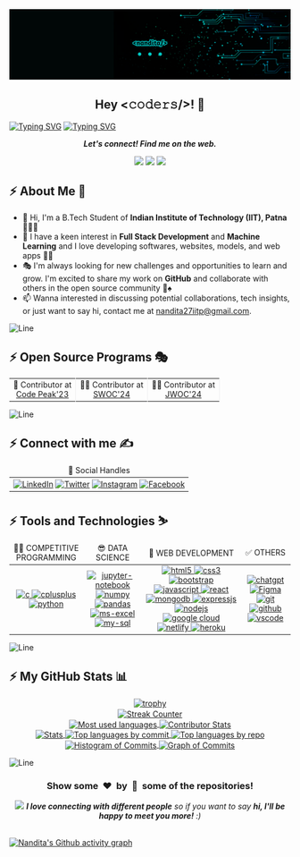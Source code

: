 <img src ="https://github.com/nandita27iitp/nandita27iitp/blob/main/banner2.png" alt = "banner" />

<h2 align='center'>Hey <𝚌𝚘𝚍𝚎𝚛𝚜/>! 👋</h2>

[![Typing SVG](https://readme-typing-svg.herokuapp.com/?font=Fira+Code&size=50&pause=1000&center=true&vCenter=true&multiline=true&width=1000&height=100&lines=I%27m+Nandita+Gupta)](https://git.io/typing-svg)
[![Typing SVG](https://readme-typing-svg.demolab.com?font=Comfortaa&size=70&pause=600&color=18b8d0&center=true&vCenter=true&width=2000&height=200&lines=COMPETITIVE+PROGRAMMER;FULL+STACK+WEB+DEVELOPER;OPEN+SOURCE+CONTRIBUTOR;UI/UX+ENTHUSIAST)](https://git.io/typing-svg)

<p align='center'>
  <b><i>Let's connect! Find me on the web.</i></b>
</p>

<p align="center">
  <a href="https://nandita27iitp.netlify.app/"><img height="30" src="https://img.shields.io/badge/Portfolio-Click-%230e75b6" /></a>
  <a href="https://www.linkedin.com/in/nandita-gupta-906343222/"><img height="30" src="https://img.shields.io/badge/LinkedIn-Click-%230e75b6" /></a>
  <a href="https://instagram.com/_nan_dita27_"><img height="30" src="https://img.shields.io/badge/Instagram-Click-%230e75b6" /></a>
</p>

## :zap: About Me 👦
- 👋 Hi, I'm a B.Tech Student of **Indian Institute of Technology (IIT), Patna** 🧑‍💻🎉
- 🎊 I have a keen interest in **Full Stack Development** and **Machine Learning** and I love developing softwares, websites, models, and web apps 🏈🎯
- 🎭 I'm always looking for new challenges and opportunities to learn and grow. I'm excited to share my work on **GitHub** and collaborate with others in the open source community 🎰♠️
- 📫 Wanna interested in discussing potential collaborations, tech insights, or just want to say hi, contact me at nandita27iitp@gmail.com.

<!-- ---------------------------------------------------------------------------------------------------------------------------------------------------- -->

![Line](https://user-images.githubusercontent.com/85225156/171937799-8fc9e255-9889-4642-9c92-6df85fb86e82.gif)

## :zap: Open Source Programs 🎭
<table align="center">
  <tr align="center">
    <td style="border-right: 1px solid #eeeeef;" align="center"> 🚩 Contributor at <br> <a href="https://www.codepeak.tech/">Code Peak'23</a> </td>
    <td style="border-right: 1px solid #eeeeef;" align="center"> 🧑‍💻 Contributor at <br> <a href="https://www.socialwinterofcode.com/">SWOC'24</a> </td>
    <!--<td style="border-right: 1px solid #eeeeef;" align="center"> 💻 Contributor at <br> <a href="https://gssoc.girlscript.tech/">GSSOC'23</a> </td>-->
    <!--<td style="border-right: 1px solid #eeeeef;" align="center"> 🚀 Contributor at <br> <a href="https://hack2skill.com/hack/ssoc">SSOC'23</a> </td>-->
    <!--<td style="border-right: 1px solid #eeeeef;" align="center"> 🌟 Contributor at <br> <a href="https://hacktoberfest.com/">Hacktoberfest'23</a> </td>-->
    <td style="border-right: 1px solid #eeeeef;" align="center"> 🧑‍🏫 Contributor at <br> <a href="https://www.jwoc.tech/">JWOC'24</a> </td>
  </tr>
  <!--<tr align="center">
    <td style="border-right: 1px solid #eeeeef;" align="center"> 🎭 Contributor at <br> <a href="https://www.jwoc.tech/">JWOC'24</a> </td>
    <td style="border-right: 1px solid #eeeeef;" align="center"> 📜 Contributor at <br> <a href="https://www.iwoc.codes/">IWOC'24</a> </td>
    <td style="border-right: 1px solid #eeeeef;" align="center"> 🎯 Contributor at <br> <a href="https://www.socialwinterofcode.com/">SWOC'24</a> </td>
  </tr>-->
</table>

<!--## :zap: Achievements 🏆
<table align="center">
  <tr>
    <td>SWOC'23</td>
    <td>🏅 Top 100 out of 1000+ participants and 5000+ applicants.</td>
  </tr>
  <tr>
    <td>GSSOC'23</td>
    <td>🏅 Ranked 6th out of 1557 participants and 13000+ applicants, Top 100.</td>
  </tr>
  <tr>
    <td>SSOC'23</td>
    <td>🥇 Ranked 1st out of 1000+ participants and 5000+ applicants</td>
  </tr>
  <tr>
    <td>Hacktoberfest'23</td>
    <td>
      <a href="https://holopin.io/@avdheshvarshney">
        <img src="https://holopin.me/avdheshvarshney" alt="My Holopin badges" />
      </a>
    </td>
  </tr>
  <tr>
    <td>Code Peak'23</td>
    <td>🏅 Ranked 23rd out of 500+ participants, Top 100.</td>
  </tr>
</table>-->

<!-- ---------------------------------------------------------------------------------------------------------------------------------------------------- -->

![Line](https://user-images.githubusercontent.com/85225156/171937799-8fc9e255-9889-4642-9c92-6df85fb86e82.gif)

## :zap: Connect with me ✍️
<table align="center">
  <thead align="center">
    <tr align="center">
      <td align="center">💌 Social Handles</td>
      <!--<td align="center">🌏 Coding Handles</td>-->
    </tr>
  </thead>

  <tbody align="center">
    <tr align="center">
      <!-- Social Handles -->
      <td align="center">
        <!-- LinkedIn -->
        <a href="https://www.linkedin.com/in/nandita-gupta-906343222/"><img align="center" src="https://img.shields.io/badge/LinkedIn-0077B5?style=for-the-badge&logo=linkedin&logoColor=white" alt="LinkedIn" /></a>
        <!-- X -->
        <a href="https://x.com/n_and_it_a_27"><img align="center" src="https://img.shields.io/badge/twitter-%231DA1F2.svg?&style=for-the-badge&logo=x&logoColor=white" alt="Twitter" /></a>
        <!-- Discord -->
        <!--<a href='https://discord.gg/z34NCDEddG'><img align="center" src='https://img.shields.io/badge/Discord-%235865F2.svg?style=for-the-badge&logo=discord&logoColor=white' alt='Discord' /></a>-->
        <!-- Slack -->
        <!--<a href='https://join.slack.com/t/codea2zhub/shared_invite/zt-2acisskvp-PIeXqmvaocnc7Z_ENRT1VQ'><img align="center" src='https://img.shields.io/badge/Slack-4A154B?style=for-the-badge&logo=slack&logoColor=white' alt='Slack' /></a>-->
        <!-- Instagram -->
        <a href="https://instagram.com/_nan_dita27_"><img align="center" src="https://img.shields.io/badge/Instagram-E4405F?style=for-the-badge&logo=instagram&logoColor=white" alt="Instagram" /></a>
        <!-- YouTube -->
        <!--<a href="https://www.youtube.com/@Hack-Master"><img align="center" src="https://img.shields.io/badge/YouTube-%23FF0000.svg?style=for-the-badge&logo=YouTube&logoColor=white" alt="YouTube" /></a>-->
        <!-- Telegram -->
        <!--<a href="https://t.me/hack_er_boy"><img align="center" src="https://img.shields.io/badge/Telegram-2CA5E0?style=for-the-badge&logo=telegram&logoColor=white" alt="Telegram" /></a>-->
        <!-- Facebook -->
        <a href="https://www.facebook.com/profile.php?id=100070728071906"><img align="center" src="https://img.shields.io/badge/Facebook-0077B5?style=for-the-badge&logo=facebook&logoColor=white" alt="Facebook" /></a>
      </td>
      <!-- Coding Handles -->
      <!--<td align="center">
        <!-- HackerRank 
        <a href="https://www.hackerrank.com/avdheshvarshney1"><img align="center" src="https://img.shields.io/badge/-Hackerrank-2EC866?style=for-the-badge&logo=HackerRank&logoColor=white" alt="HackerRank" /></a>
        <!-- Codeforces --
        <a href="https://codeforces.com/profile/avdheshv"><img align="center" src="https://img.shields.io/badge/Codeforces-445f9d?style=for-the-badge&logo=Codeforces&logoColor=white" alt="Codeforces" /></a>
        <!-- LeetCode --
        <a href="https://www.leetcode.com/avdheshvarshney"><img align="center" src="https://img.shields.io/badge/-LeetCode-FFA116?style=for-the-badge&logo=LeetCode&logoColor=black" alt="LeetCode" /></a>
        <!-- GeeksforGeeks --
        <a href="https://auth.geeksforgeeks.org/user/avdhesh_varshney"><img align="center" src="https://img.shields.io/badge/GeeksforGeeks-298D46?style=for-the-badge&logo=geeksforgeeks&logoColor=white" alt="GeeksforGeeks" /></a>
        <!-- CodeChef --
        <a href="https://www.codechef.com/users/avdhesh_1"><img align="center" src="https://img.shields.io/badge/-CodeChef-5B4638?style=for-the-badge&logo=CodeChef&logoColor=white" alt="CodeChef" /></a>
        <!-- Codepen --
        <a href="https://codepen.io/mr-gamechanger"><img align="center" src="https://img.shields.io/badge/Codepen-000000?style=for-the-badge&logo=codepen&logoColor=white" alt="Codepen" /></a>
        <!-- StackOverflow --
        <a href="https://stackoverflow.com/users/avdhesh-varshney"><img align="center" src="https://img.shields.io/badge/Stack_Overflow-FE7A16?style=for-the-badge&logo=stack-overflow&logoColor=white" alt="Stack Overflow" /></a>
        <!-- Kaggle --
        <a href="https://kaggle.com/avdhesh15"><img align="center" src="https://img.shields.io/badge/Kaggle-20BEFF?style=for-the-badge&logo=Kaggle&logoColor=white" alt="Kaggle" /></a>
        <!-- HashNode --
        <a href="https://hashnode.com/@agamechanger"><img align="center" src="https://img.shields.io/badge/Hashnode-2962FF?style=for-the-badge&logo=hashnode&logoColor=white" alt="HashNode" /></a>
      </td>-->
    </tr>
  </tbody>
</table>

<!--## :zap: My Certifications 📜
<table align="center">
  <thead align="center">
    <tr align="center">
      <td align="center">📜 Courses Certificates</td>
      <td align="center">📃 Open-source Certificates</td>
    </tr>
  </thead>

  <tbody align="center">
    <tr align="center">
      <!-- Courses Certificates --
      <td align="center">
        <!-- Coursera Certificate --
        <a href="https://www.coursera.org/account/accomplishments/specialization/BMZZ2N8GV7TU"><img src="https://img.shields.io/badge/Coursera-%230056D2.svg?style=for-the-badge&logo=Coursera&logoColor=white" alt="Machine learning certificate" /> </a>
        <!-- Google Cloud Badges --
        <a href="https://www.cloudskillsboost.google/public_profiles/f373a4e7-83d2-4577-90f2-f2d5c62f9d1d"><img alt="Google Cloud Badges" src="https://img.shields.io/badge/Google Cloud Badges-0078D6?style=for-the-badge&logo=ubuntu&logoColor=white" /></a>
        <!-- Coursera Certificate --
        <a href="https://www.coursera.org/account/accomplishments/specialization/UQZJFKQTTWA4"><img src="https://img.shields.io/badge/Coursera-%230056D2.svg?style=for-the-badge&logo=Coursera&logoColor=white" alt="Machine learning certificate" /> </a>
      </td>
      <!-- Open-source Certificates --
      <td align="center">
        <!-- SWOC'23 --
        <a href="https://verification.givemycertificate.com/v/9f5e3be0-8e12-40f5-b38e-a58130223d63">
          <img alt="SWOC Season 3" src="https://img.shields.io/badge/SWOC%20Season%203-2ECC71?style=for-the-badge&logo=ubuntu&logoColor=white" />
        </a>
        <!-- GSSOC'23 --
        <a href="https://github.com/Avdhesh-Varshney/Avdhesh-Varshney/assets/114330097/5146e973-6af5-4ed5-8594-8c63267925b7">
          <img alt="GSSOC'23" src="https://img.shields.io/badge/GSSOC-F39C12?style=for-the-badge&logo=ubuntu&logoColor=white" />
        </a>
        <!-- SSOC'23 --
        <a href="https://verification.givemycertificate.com/v/fd1fe9b9-a4d8-4f0f-90ff-7fb289b4f45e">
          <img alt="Social Summer of Code Season 2" src="https://img.shields.io/badge/SSOC%202.0-E74C3C?style=for-the-badge&logo=ubuntu&logoColor=white" />
        </a>
        <!-- Hacktoberfest'23 --
        <a href="https://holopin.io/@avdheshvarshney">
          <img alt="Hacktoberfest'23" src="https://img.shields.io/badge/Hacktoberfest-3498DB?style=for-the-badge&logo=ubuntu&logoColor=white" />
        </a>
        <!-- Code Peak'23 --
        <a href="https://github.com/Avdhesh-Varshney/Avdhesh-Varshney/files/13987668/Code.Peak.pdf">
          <img alt="Code Peak'23" src="https://img.shields.io/badge/Code%20Peak-8E44AD?style=for-the-badge&logo=ubuntu&logoColor=white" />
        <!-- KWOC'23 - ML-Crate --
        <a href="https://github.com/Avdhesh-Varshney/Avdhesh-Varshney/assets/114330097/ea9d5736-b74c-4163-8ff6-2458b6748159">
          <img alt="KWOC'23 - ML-Crate" src="https://img.shields.io/badge/KWOC-ML%20Crate-3498db?style=for-the-badge&logo=ubuntu&logoColor=white" />
        </a>
        <!-- KWOC'23 - ML-ProjectKart --
        <a href="https://github.com/Avdhesh-Varshney/Avdhesh-Varshney/assets/114330097/8f713b07-5203-4a15-92ef-a0b638c8b60c">
          <img alt="KWOC'23 - ML-ProjectKart" src="https://img.shields.io/badge/KWOC-ML%20ProjectKart-2ecc71?style=for-the-badge&logo=ubuntu&logoColor=white" />
        </a>
        </a>
      </td>
    </tr>
  </tbody>

</table>-->

## :zap: Tools and Technologies ⛷️
<table align="center">
  <thead align="center">
    <tr align="center">
      <!-- Competitive Programming Skills -->
      <td align="center">👨‍💻 COMPETITIVE PROGRAMMING</td>
      <!-- Data Science Skills -->
      <td align="center">😎 DATA SCIENCE</td>
      <!-- Web Development Skills -->
      <td align="center">🎉 WEB DEVELOPMENT</td>
      <!-- Other Skills -->
      <td align="center">✅ OTHERS</td>
    </tr>
  </thead>

  <tbody align="center">
    <tr align="center">
      <!-- Competitive Programming Skills -->
      <td align="center">
        <!-- C -->
        <a href="https://www.cprogramming.com/" rel="noreferrer"> <img src="https://img.shields.io/badge/C-00599C?style=for-the-badge&logo=c&logoColor=white" alt="c" /> </a>
        <!-- C++ -->
        <a href="https://www.w3schools.com/cpp/" rel="noreferrer"> <img src="https://img.shields.io/badge/C%2B%2B-00599C?style=for-the-badge&logo=c%2B%2B&logoColor=white" alt="cplusplus" /> </a>
        <!-- Python -->
        <a href="https://www.python.org" rel="noreferrer"> <img src="https://img.shields.io/badge/python-%2314354C.svg?&style=for-the-badge&logo=python&logoColor=white" alt="python" /> </a>
      </td>
      <!-- Data Science Skills -->
      <td align="center">
        <!-- Jupyter -->
        <a href="https://jupyter.org/" rel="noreferrer"> <img src="https://img.shields.io/badge/Jupyter-F37626.svg?&style=for-the-badge&logo=Jupyter&logoColor=white" alt="jupyter-notebook" /> </a>
        <!-- Numpy -->
        <a href="https://https://numpy.pydata.org/" rel="noreferrer"> <img src="https://img.shields.io/badge/Numpy-777BB4?style=for-the-badge&logo=numpy&logoColor=white" alt="numpy" /> </a>
        <!-- Pandas -->
        <a href="https://pandas.pydata.org/" rel="noreferrer"> <img src="https://img.shields.io/badge/Pandas-2C2D72?style=for-the-badge&logo=pandas&logoColor=white" alt="pandas" /> </a>
        <!-- Matplotlib -->
        <!--<a href="https://matplotlib.org/" rel="noreferrer"> <img src="https://img.shields.io/badge/Matplotlib-%23ffffff.svg?style=for-the-badge&logo=Matplotlib&logoColor=black" alt="matplotlib" /> </a>
        <!-- Plotly -->
        <!--<a href="https://plotly.com/" rel="noreferrer"> <img src="https://img.shields.io/badge/Plotly-%233F4F75.svg?style=for-the-badge&logo=plotly&logoColor=white" alt="plotly" /> </a>
        <!-- Scikit-Learn -->
        <!--<a href="https://scikit-learn.org/stable/" rel="noreferrer"> <img src="https://img.shields.io/badge/scikit_learn-F7931E?style=for-the-badge&logo=scikit-learn&logoColor=white" alt="scikit-learn" /> </a>
        <!-- Keras -->
        <!--<a href="https://keras.io/" rel="noreferrer"> <img src="https://img.shields.io/badge/Keras-D00000?style=for-the-badge&logo=Keras&logoColor=white" alt="keras" /> </a>
        <!-- Tensorflow -->
        <!--<a href="https://www.tensorflow.org/" rel="noreferrer"> <img src="https://img.shields.io/badge/TensorFlow-FF6F00?style=for-the-badge&logo=TensorFlow&logoColor=white" alt="tensorflow" /> </a>
        <!-- Microsoft Excel -->
        <a href="https://www.microsoft.com/en/microsoft-365/excel" rel="noreferrer"> <img src="https://img.shields.io/badge/Microsoft_Excel-217346?style=for-the-badge&logo=microsoft-excel&logoColor=white" alt="ms-excel" /> </a>
        <!-- My SQL -->
        <a href="https://www.mysql.com/" rel="noreferrer"> <img src="https://img.shields.io/badge/MySQL-005C84?style=for-the-badge&logo=mysql&logoColor=white" alt="my-sql" /> </a>
      </td>
      <!-- Web Development Skills -->
      <td align="center">
        <!-- HTML5 -->
        <a href="https://www.w3.org/html/" rel="noreferrer"> <img src="https://img.shields.io/badge/HTML5-E34F26?style=for-the-badge&logo=html5&logoColor=white" alt="html5" /> </a>
        <!-- CSS3 -->
        <a href="https://www.w3schools.com/css/" rel="noreferrer"> <img src="https://img.shields.io/badge/CSS3-1572B6?style=for-the-badge&logo=css3&logoColor=white" alt="css3" /> </a>
        <!-- Bootstrap -->
        <a href="https://getbootstrap.com" rel="noreferrer"> <img src="https://img.shields.io/badge/Bootstrap-563D7C?style=for-the-badge&logo=bootstrap&logoColor=white" alt="bootstrap" /> </a>
        <!-- JavaScript -->
        <a href="https://developer.mozilla.org/en-US/docs/Web/JavaScript" rel="noreferrer"> <img src="https://img.shields.io/badge/JavaScript-323330?style=for-the-badge&logo=javascript&logoColor=F7DF1E" alt="javascript" /> </a>
        <!-- React -->
        <a href="https://legacy.reactjs.org/docs/getting-started.html" rel="noreferrer"> <img src="https://img.shields.io/badge/React-20232A?style=for-the-badge&logo=react&logoColor=61DAFB" alt="react" /> </a>
        <!-- MongoDB -->
        <a href="https://www.mongodb.com/" rel="noreferrer"> <img src="https://img.shields.io/badge/MongoDB-4EA94B?style=for-the-badge&logo=mongodb&logoColor=white" alt="mongodb" /> </a>
        <!-- ExpressJS -->
        <a href="https://expressjs.com/" rel="noreferrer"> <img src="https://img.shields.io/badge/Express%20js-000000?style=for-the-badge&logo=express&logoColor=white" alt="expressjs" /> </a>
        <!-- NodeJS -->
        <a href="https://nodejs.org/en" rel="noreferrer"> <img src="https://img.shields.io/badge/node.js-%2343853D.svg?&style=for-the-badge&logo=node.js&logoColor=white" alt="nodejs" /> </a>
        <!-- Google Cloud -->
        <a href="https://cloud.google.com" rel="noreferrer"> <img src="https://img.shields.io/badge/Google_Cloud-4285F4?style=for-the-badge&logo=google-cloud&logoColor=white" alt="google cloud" /> </a>
        <!-- Netlify -->
        <a href="https://app.netlify.com" rel="noreferrer"> <img src="https://img.shields.io/badge/Netlify-00C7B7?style=for-the-badge&logo=netlify&logoColor=white" alt="netlify" /> </a>
        <!-- Heroku -->
        <a href="https://www.heroku.com/" rel="noreferrer"> <img src="https://img.shields.io/badge/heroku-%23430098.svg?&style=for-the-badge&logo=heroku&logoColor=white" alt="heroku" /> </a>
      </td>
      <!-- Other Skills -->
      <td align="center">
        <!-- ChatGPT -->
        <a href="https://chat.openai.com/" rel="noreferrer"> <img src="https://img.shields.io/badge/ChatGPT-74aa9c?style=for-the-badge&logo=openai&logoColor=white" alt="chatgpt" /> </a>
        <!-- figma -->
        <a href="https://www.figma.com/" rel="noreferrer"> <img src="https://img.shields.io/badge/Figma-ff7262?style=for-the-badge&logo=figma&logoColor=white" alt="Figma" /> </a>
        <!-- Markdown -->
        <!--<a href="https://www.markdownguide.org/" rel="noreferrer"> <img src="https://img.shields.io/badge/Markdown-000000?style=for-the-badge&logo=markdown&logoColor=white" alt="markdown" /> </a>
        <!-- Git -->
        <a href="https://git-scm.com/" rel="noreferrer"> <img src="https://img.shields.io/badge/GIT-E44C30?style=for-the-badge&logo=git&logoColor=white" alt="git" /> </a>
        <!-- GitHub -->
        <a href="https://github.com/" rel="noreferrer"> <img src="https://img.shields.io/badge/github-%23121011.svg?&style=for-the-badge&logo=github&logoColor=white" alt="github" /> </a>
        <!-- VSCode -->
        <a href="https://code.visualstudio.com/" rel="noreferrer"> <img src="https://img.shields.io/badge/VisualStudioCode-0078d7.svg?&style=for-the-badge&logo=visual-studio-code&logoColor=white" alt="vscode" /> </a>
      </td>
    </tr>
  </tbody>
</table>

<!--## :zap: Trending Repositories 😍
<table align="center">
  <tr>
    <td>
      <a href="https://github.com/nandita27iitp/AI-Tech">
        <img align="center" src="https://github-readme-stats.vercel.app/api/pin/?username=Avdhesh-Varshney&repo=AI-Tech&color=0e75b6&style=flat&theme=nightowl&hide_border=true" />
      </a>
    </td>
    <td>
      <a href="https://github.com/Avdhesh-Varshney/WebMasterLog">
        <img align="center" src="https://github-readme-stats.vercel.app/api/pin/?username=Avdhesh-Varshney&repo=WebMasterLog&color=0e75b6&style=flat&theme=nightowl&hide_border=true" />
      </a>
    </td>
  </tr>
</table>

<!-- ---------------------------------------------------------------------------------------------------------------------------------------------------- -->

![Line](https://user-images.githubusercontent.com/85225156/171937799-8fc9e255-9889-4642-9c92-6df85fb86e82.gif)

## :zap: My GitHub Stats 📊
<div align="center">
  <a href="https://github.com/nandita27iitp">
    <!-- Trophies -->
    <img align="center" src="https://github-profile-trophy.vercel.app/?username=nandita27iitp&theme=onestar&no-frame=true&margin-w=5&margin-h=5&row=2&column=5" height="300em" alt="trophy" /> <br />
    <!-- Streak Counter -->
    <img align="center" src="https://github-readme-streak-stats.herokuapp.com/?user=nandita27iitp&theme=nightowl&hide_border=true&fire=DD2727" height="250em" alt="Streak Counter" /> <br />
    <!-- Most Used Languages -->
    <img align="center" src="https://github-readme-stats.vercel.app/api/top-langs?username=nandita27iitp&color=0e75b6&style=flat&theme=radical&hide_border=true" height="320em" alt="Most used languages" />
    <!-- Contributor Stats -->
    <img align="center" src="https://github-contributor-stats.vercel.app/api?username=nandita27iitp&limit=10&theme=radical&combine_all_yearly_contributions=true&hide_border=true" height="320em" alt="Contributor Stats" /> <br />
    <!-- Stats -->
    <img align="center" src="http://github-profile-summary-cards.vercel.app/api/cards/stats?username=nandita27iitp&theme=2077" height="210em" alt="Stats" />
    <!-- Top languages by commit -->
    <img align="center" src="http://github-profile-summary-cards.vercel.app/api/cards/most-commit-language?username=nandita27iitp&theme=2077" height="210em" alt="Top languages by commit" />
    <!-- Top languages by repo -->
    <img align="center" src="http://github-profile-summary-cards.vercel.app/api/cards/repos-per-language?username=nandita27iitp&theme=2077" height="210em" alt="Top languages by repo" />
    <!-- Histogram of Commits -->
    <img align="center" src="http://github-profile-summary-cards.vercel.app/api/cards/productive-time?username=nandita27iitp&theme=2077" height="210em" alt="Histogram of Commits" />
    <!-- Graph of Commits -->
    <img align="center" src="http://github-profile-summary-cards.vercel.app/api/cards/profile-details?username=nandita27iitp&theme=2077" height="210em" alt="Graph of Commits" />
  </a>
</div>

<!-- ---------------------------------------------------------------------------------------------------------------------------------------------------- -->

![Line](https://user-images.githubusercontent.com/85225156/171937799-8fc9e255-9889-4642-9c92-6df85fb86e82.gif)

<div align="center">
  <h3 align="center">Show some &nbsp;❤️&nbsp; by &nbsp;🌟&nbsp; some of the repositories!</h3>
  <img src="https://media.giphy.com/media/LnQjpWaON8nhr21vNW/giphy.gif" width="60"> <em><b>I love connecting with different people</b> so if you want to say <b>hi, I'll be happy to meet you more!</b> :)</em>
</div><br />

[![Nandita's Github activity graph](https://github-readme-activity-graph.vercel.app/graph?username=nandita27iitp&&theme=github-compact)](https://github.com/nandita27iitp/github-readme-activity-graph)
<!--
<img src ="https://github.com/nandita27iitp/nandita27iitp/blob/main/banner2.png" alt = "banner" />
<h1 align="center">Hi 👋, I'm Nandita Gupta (nandita27iitp)</h1>
<h3 align="center">Junior Year, IIT Patna | Competitive Programmer | Full Stack Web Developer | UI/UX</h3><hr>
🌱 I’m currently exploring AI and Data Science field.<br><br>👨‍💻 All of my projects are available at <a href = "https://nandita27iitp.netlify.app/">My Portfolio.</a><br><br>📝 I sometimes write articles on <a href="http://nanditablogs9.wordpress.com/">My Blog.</a><br><br> 🎈Contact me: nandita27iitp@gmail.com<br><br>⚡ Fun fact I am PotterHead ;)
# 💻 Tech Stack:
![C](https://img.shields.io/badge/c-%2300599C.svg?style=for-the-badge&logo=c&logoColor=white) ![C++](https://img.shields.io/badge/c++-%2300599C.svg?style=for-the-badge&logo=c%2B%2B&logoColor=white) ![CSS3](https://img.shields.io/badge/css3-%231572B6.svg?style=for-the-badge&logo=css3&logoColor=white) ![HTML5](https://img.shields.io/badge/html5-%23E34F26.svg?style=for-the-badge&logo=html5&logoColor=white) ![JavaScript](https://img.shields.io/badge/javascript-%23323330.svg?style=for-the-badge&logo=javascript&logoColor=%23F7DF1E) ![LaTeX](https://img.shields.io/badge/latex-%23008080.svg?style=for-the-badge&logo=latex&logoColor=white) ![Python](https://img.shields.io/badge/python-3670A0?style=for-the-badge&logo=python&logoColor=ffdd54) ![Google Cloud](https://img.shields.io/badge/Google%20Cloud-%234285F4.svg?style=for-the-badge&logo=google-cloud&logoColor=white) ![NodeJS](https://img.shields.io/badge/node.js-6DA55F?style=for-the-badge&logo=node.js&logoColor=white) ![React](https://img.shields.io/badge/react-%2320232a.svg?style=for-the-badge&logo=react&logoColor=%2361DAFB) ![TailwindCSS](https://img.shields.io/badge/tailwindcss-%2338B2AC.svg?style=for-the-badge&logo=tailwind-css&logoColor=white) ![MySQL](https://img.shields.io/badge/mysql-%2300f.svg?style=for-the-badge&logo=mysql&logoColor=white) 	![Figma](https://img.shields.io/badge/figma-%23F24E1E.svg?style=for-the-badge&logo=figma&logoColor=white) ![Adobe Photoshop](https://img.shields.io/badge/adobephotoshop-%2331A8FF.svg?style=for-the-badge&logo=adobephotoshop&logoColor=white) ![LINUX](https://img.shields.io/badge/Linux-FCC624?style=for-the-badge&logo=linux&logoColor=black) ![Notion](https://img.shields.io/badge/Notion-%23000000.svg?style=for-the-badge&logo=notion&logoColor=white)
## 🌐 Socials:
[![Instagram](https://img.shields.io/badge/Instagram-%23E4405F.svg?logo=Instagram&logoColor=white)](https://instagram.com/https://www.instagram.com/_nan_dita27_/?hl=en) [![LinkedIn](https://img.shields.io/badge/LinkedIn-%230077B5.svg?logo=linkedin&logoColor=white)](https://linkedin.com/in/https://www.linkedin.com/in/nandita-gupta-906343222/) [![Twitter](https://img.shields.io/badge/Twitter-%231DA1F2.svg?logo=Twitter&logoColor=white)](https://twitter.com/https://twitter.com/n_and_it_a_27)
<p align="left"> <a href="https://twitter.com/n_and_it_a_27" target="blank"><img src="https://img.shields.io/twitter/follow/n_and_it_a_27?logo=twitter&style=for-the-badge" alt="n_and_it_a_27" /></a> </p>
# 📊 GitHub Stats:
![](https://github-readme-stats.vercel.app/api?username=nandita27iitp&theme=blueberry&hide_border=false&include_all_commits=true&count_private=true)<br/>
![](https://github-readme-streak-stats.herokuapp.com/?user=nandita27iitp&theme=blueberry&hide_border=false)<br/>
![](https://github-readme-stats.vercel.app/api/top-langs/?username=nandita27iitp&theme=blueberry&hide_border=false&include_all_commits=true&count_private=true&layout=compact)
## 🏆 GitHub Trophies
![](https://github-profile-trophy.vercel.app/?username=nandita27iitp&theme=tokyonight&no-frame=false&no-bg=false&margin-w=4)
### 🔝 Top Contributed Repo
![](https://github-contributor-stats.vercel.app/api?username=nandita27iitp&limit=5&theme=tokyonight&combine_all_yearly_contributions=true)
---
[![](https://visitcount.itsvg.in/api?id=nandita27iitp&icon=5&color=1)](https://visitcount.itsvg.in)
### ✍️ Random Dev Quote
![](https://quotes-github-readme.vercel.app/api?type=vetical&theme=tokyonight)
[![nandita27iitp's GitHub | Dependencies](https://stats.quine.sh/nandita27iitp/dependencies?theme=dark)](https://quine.sh?utm_source=widgets&utm_campaign=nandita27iitp)
[![nandita27iitp's GitHub | Stats](https://stats.quine.sh/nandita27iitp/github?theme=dark)](https://quine.sh?utm_source=widgets&utm_campaign=nandita27iitp)
[![nandita27iitp's GitHub | Topics Over Time](https://stats.quine.sh/nandita27iitp/topics-over-time?theme=dark)](https://quine.sh?utm_source=widgets&utm_campaign=nandita27iitp)
[![nandita27iitp's GitHub | Languages Over Time](https://stats.quine.sh/nandita27iitp/languages-over-time?theme=dark)](https://quine.sh?utm_source=widgets&utm_campaign=nandita27iitp) -->
